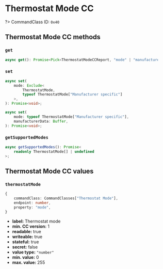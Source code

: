# Thermostat Mode CC

?> CommandClass ID: `0x40`

## Thermostat Mode CC methods

### `get`

```ts
async get(): Promise<Pick<ThermostatModeCCReport, "mode" | "manufacturerData"> | undefined>;
```

### `set`

```ts
async set(
	mode: Exclude<
		ThermostatMode,
		typeof ThermostatMode["Manufacturer specific"]
	>,
): Promise<void>;

async set(
	mode: typeof ThermostatMode["Manufacturer specific"],
	manufacturerData: Buffer,
): Promise<void>;
```

### `getSupportedModes`

```ts
async getSupportedModes(): Promise<
	readonly ThermostatMode[] | undefined
>;
```

## Thermostat Mode CC values

### `thermostatMode`

```ts
{
	commandClass: CommandClasses["Thermostat Mode"],
	endpoint: number,
	property: "mode",
}
```

-   **label:** Thermostat mode
-   **min. CC version:** 1
-   **readable:** true
-   **writeable:** true
-   **stateful:** true
-   **secret:** false
-   **value type:** `"number"`
-   **min. value:** 0
-   **max. value:** 255
